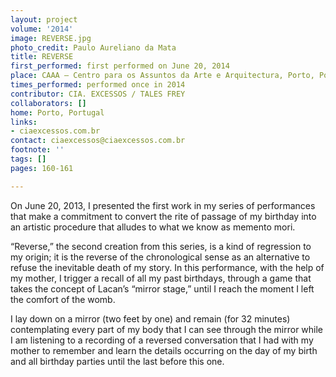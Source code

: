 ```yaml
---
layout: project
volume: '2014'
image: REVERSE.jpg
photo_credit: Paulo Aureliano da Mata
title: REVERSE
first_performed: first performed on June 20, 2014
place: CAAA – Centro para os Assuntos da Arte e Arquitectura, Porto, Portugal
times_performed: performed once in 2014
contributor: CIA. EXCESSOS / TALES FREY
collaborators: []
home: Porto, Portugal
links:
- ciaexcessos.com.br
contact: ciaexcessos@ciaexcessos.com.br
footnote: ''
tags: []
pages: 160-161

---
```


On June 20, 2013, I presented the first work in my series of performances that make a commitment to convert the rite of passage of my birthday into an artistic procedure that alludes to what we know as memento mori.

“Reverse,” the second creation from this series, is a kind of regression to my origin; it is the reverse of the chronological sense as an alternative to refuse the inevitable death of my story. In this performance, with the help of my mother, I trigger a recall of all my past birthdays, through a game that takes the concept of Lacan’s “mirror stage,” until I reach the moment I left the comfort of the womb.

I lay down on a mirror (two feet by one) and remain (for 32 minutes) contemplating every part of my body that I can see through the mirror while I am listening to a recording of a reversed conversation that I had with my mother to remember and learn the details occurring on the day of my birth and all birthday parties until the last before this one.

